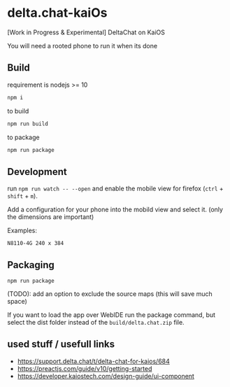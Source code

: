 # delta.chat-kaiOs
[Work in Progress & Experimental] DeltaChat on KaiOS

You will need a rooted phone to run it when its done

## Build

requirement is nodejs >= 10

```sh
npm i
```

to build
```sh
npm run build
```

to package
```sh
npm run package
```

## Development

run `npm run watch -- --open` and enable the mobile view for firefox (`ctrl` + `shift` + `m`).

Add a configuration for your phone into the mobild view and select it. (only the dimensions are important)

Examples:
```
N8110-4G 240 x 384
```


## Packaging

```
npm run package
```

(TODO): add an option to exclude the source maps (this will save much space)

If you want to load the app over WebIDE run the package command,
but select the dist folder instead of the `build/delta.chat.zip` file.


## used stuff / usefull links
- https://support.delta.chat/t/delta-chat-for-kaios/684
- https://preactjs.com/guide/v10/getting-started
- https://developer.kaiostech.com/design-guide/ui-component